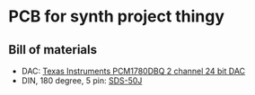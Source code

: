 # PCB for synth project thingy

## Bill of materials

- DAC: [Texas Instruments PCM1780DBQ 2 channel 24 bit DAC](https://www.digikey.no/product-detail/en/texas-instruments/PCM1780DBQ/296-17959-5-ND/765318?utm_adgroup=Integrated%20Circuits%20%28ICs%29&utm_source=google&utm_medium=cpc&utm_campaign=Shopping_Supplier_Texas%20Instruments&utm_term=&productid=765318&gclid=Cj0KCQjw4eaJBhDMARIsANhrQAAUkPPR9pQxSufhiNKM-O3kcCiIr1npEWr1tjvSOtl4CZEp-Gx8YxkaAmjPEALw_wcB)
- DIN, 180 degree, 5 pin: [SDS-50J](https://www.digikey.com/en/products/detail/cui-devices/SDS-50J/97033)

